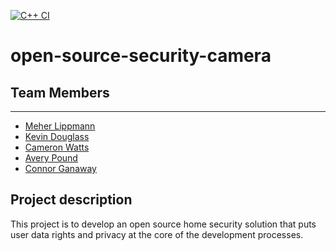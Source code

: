 [![C++ CI](https://github.com/ChicoState/open-source-security-camera/actions/workflows/actions.yaml/badge.svg)](https://github.com/ChicoState/open-source-security-camera/actions/workflows/actions.yaml)

# open-source-security-camera

## Team Members
---
- [Meher Lippmann](https://www.github.com/melippmann)
- [Kevin Douglass](https://www.github.com/kevdouglass) 
- [Cameron Watts](https://www.github.com/Zalymo)
- [Avery Pound](https://www.github.com/DJ-IRL)
- [Connor Ganaway](https://www.github.com/ConnorGanaway)

## Project description
This project is to develop an open source home security solution that puts user data rights and privacy at the core of the development processes.
